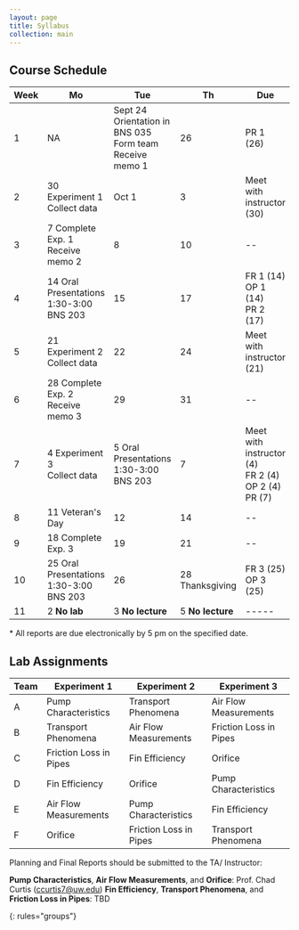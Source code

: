 ```yaml
---
layout: page
title: Syllabus
collection: main
---
```


## Course Schedule

| Week | Mo            | Tue           | Th            | Due           |
| ---- | ------------- | ------------- | ------------- | ------------- |
| 1    | NA            | Sept 24 <br> Orientation in BNS 035 <br> Form team <br> Receive memo 1    | 26            | PR 1 (26) |
| 2    | 30 Experiment 1 <br> Collect data | Oct 1       | 3       | Meet with instructor (30) |
| 3    | 7 Complete Exp. 1 <br> Receive memo 2 | 8       | 10       | -- |
| 4    | 14 Oral Presentations <br> 1:30-3:00 BNS 203 | 15       | 17      | FR 1 (14) <br> OP 1 (14) <br> PR 2 (17) |
| 5    | 21 Experiment 2 <br> Collect data      | 22       | 24       | Meet with instructor (21) |
| 6    | 28 Complete Exp. 2 <br> Receive memo 3 | 29       | 31       | -- |
| 7    | 4 Experiment 3 <br> Collect data | 5 Oral Presentations <br> 1:30-3:00 BNS 203 | 7       | Meet with instructor (4) <br> FR 2 (4) <br> OP 2 (4) <br> PR (7) |
| 8    | 11 Veteran's Day       | 12       | 14       | -- |
| 9    | 18 Complete Exp. 3 | 19       | 21       | -- |
| 10   | 25 Oral Presentations <br> 1:30-3:00 BNS 203 | 26       | 28 Thanksgiving | FR 3 (25) <br> OP 3 (25) |
| 11   | 2 **No lab**      | 3 **No lecture**       | 5 **No lecture**       | ----- |

\* All reports are due electronically by 5 pm on the specified date.

## Lab Assignments

| Team | Experiment 1           | Experiment 2           | Experiment 3           |
| ---- | ---------------------- | ---------------------- | ---------------------- |
| A    | Pump Characteristics   | Transport Phenomena    | Air Flow Measurements  |
| B    | Transport Phenomena    | Air Flow Measurements  | Friction Loss in Pipes |
| C    | Friction Loss in Pipes | Fin Efficiency         | Orifice                |
| D    | Fin Efficiency         | Orifice                | Pump Characteristics   |
| E    | Air Flow Measurements  | Pump Characteristics   | Fin Efficiency         |
| F    | Orifice                | Friction Loss in Pipes | Transport Phenomena    |

Planning and Final Reports should be submitted to the TA/ Instructor:

**Pump Characteristics**, **Air Flow Measurements**, and **Orifice**: Prof. Chad Curtis (ccurtis7@uw.edu)
**Fin Efficiency**, **Transport Phenomena**, and **Friction Loss in Pipes**: TBD

{: rules="groups"}
